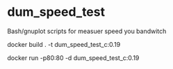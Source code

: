 # dum_speed_test
Bash/gnuplot scripts for measuer  speed you bandwitch 


  docker build . -t dum_speed_test_c:0.19
 
  docker run -p80:80 -d  dum_speed_test_c:0.19
